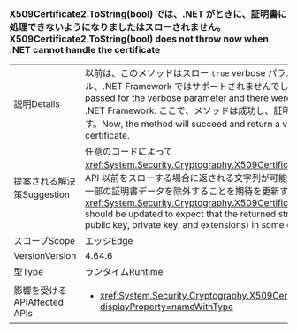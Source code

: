 ### <a name="x509certificate2tostringbool-does-not-throw-now-when-net-cannot-handle-the-certificate"></a><span data-ttu-id="3add7-101">X509Certificate2.ToString(bool) では、.NET がときに、証明書に処理できないようになりましたはスローされません。</span><span class="sxs-lookup"><span data-stu-id="3add7-101">X509Certificate2.ToString(bool) does not throw now when .NET cannot handle the certificate</span></span>

|   |   |
|---|---|
|<span data-ttu-id="3add7-102">説明</span><span class="sxs-lookup"><span data-stu-id="3add7-102">Details</span></span>|<span data-ttu-id="3add7-103">以前は、このメソッドはスロー <code>true</code> verbose パラメーターが渡されましたがあったと証明書をインストール、.NET Framework ではサポートされませんでした。</span><span class="sxs-lookup"><span data-stu-id="3add7-103">Previously, this method would throw if <code>true</code> was passed for the verbose parameter and there were certificates installed that weren't supported by the .NET Framework.</span></span> <span data-ttu-id="3add7-104">ここで、メソッドは成功し、証明書のアクセスの部分を省略する有効な文字列を返します。</span><span class="sxs-lookup"><span data-stu-id="3add7-104">Now, the method will succeed and return a valid string that omits the inaccessible portions of the certificate.</span></span>|
|<span data-ttu-id="3add7-105">提案される解決策</span><span class="sxs-lookup"><span data-stu-id="3add7-105">Suggestion</span></span>|<span data-ttu-id="3add7-106">任意のコードによって<xref:System.Security.Cryptography.X509Certificates.X509Certificate2.ToString(System.Boolean)>を API 以前をスローする場合に返される文字列が可能性があります (公開キー、秘密キーは、拡張機能など) の一部の証明書データを除外することを期待を更新する必要があります。</span><span class="sxs-lookup"><span data-stu-id="3add7-106">Any code depending on <xref:System.Security.Cryptography.X509Certificates.X509Certificate2.ToString(System.Boolean)> should be updated to expect that the returned string may exclude some certificate data (such as public key, private key, and extensions) in some cases in which the API would have previously thrown.</span></span>|
|<span data-ttu-id="3add7-107">スコープ</span><span class="sxs-lookup"><span data-stu-id="3add7-107">Scope</span></span>|<span data-ttu-id="3add7-108">エッジ</span><span class="sxs-lookup"><span data-stu-id="3add7-108">Edge</span></span>|
|<span data-ttu-id="3add7-109">Version</span><span class="sxs-lookup"><span data-stu-id="3add7-109">Version</span></span>|<span data-ttu-id="3add7-110">4.6</span><span class="sxs-lookup"><span data-stu-id="3add7-110">4.6</span></span>|
|<span data-ttu-id="3add7-111">型</span><span class="sxs-lookup"><span data-stu-id="3add7-111">Type</span></span>|<span data-ttu-id="3add7-112">ランタイム</span><span class="sxs-lookup"><span data-stu-id="3add7-112">Runtime</span></span>|
|<span data-ttu-id="3add7-113">影響を受ける API</span><span class="sxs-lookup"><span data-stu-id="3add7-113">Affected APIs</span></span>|<ul><li><xref:System.Security.Cryptography.X509Certificates.X509Certificate2.ToString(System.Boolean)?displayProperty=nameWithType></li></ul>|

